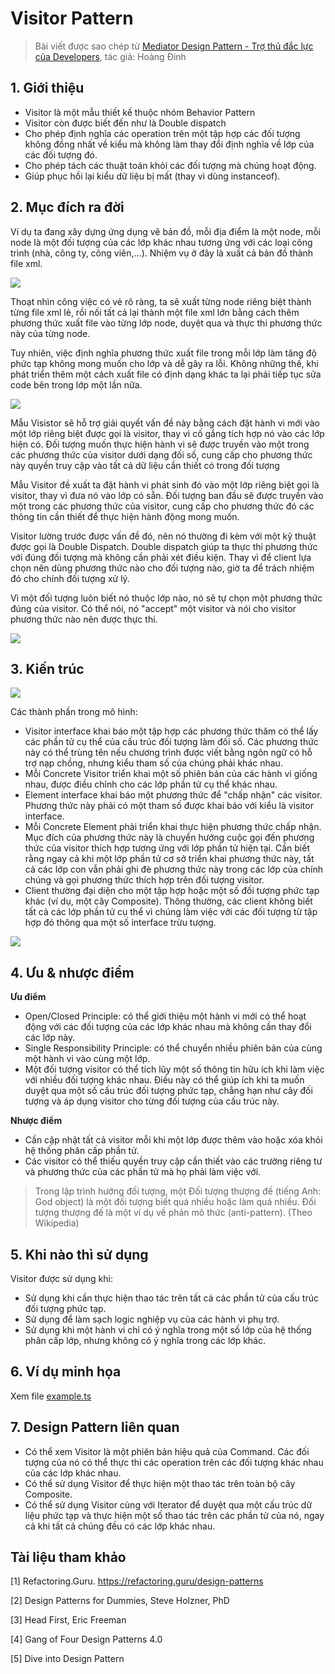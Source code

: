 # Visitor Pattern

> Bài viết được sao chép từ [Mediator Design Pattern - Trợ thủ đắc lực của Developers](https://viblo.asia/p/mediator-design-pattern-tro-thu-dac-luc-cua-developers-m68Z0jVj5kG), tác giả: Hoàng Đinh

## 1. Giới thiệu

- Visitor là một mẫu thiết kế thuộc nhóm Behavior Pattern
- Visitor còn được biết đến như là Double dispatch
- Cho phép định nghĩa các operation trên một tập hợp các đối tượng không đồng nhất về kiểu mà không làm thay đổi định nghĩa về lớp của các đối tượng đó.
- Cho phép tách các thuật toán khỏi các đối tượng mà chúng hoạt động.
- Giúp phục hồi lại kiểu dữ liệu bị mất (thay vì dùng instanceof).

## 2. Mục đích ra đời

Ví dụ ta đang xây dựng ứng dụng vẽ bản đồ, mỗi địa điểm là một node, mỗi node là một đối tượng của các lớp khác nhau tương ứng với các loại công trình (nhà, công ty, công viên,...). Nhiệm vụ ở đây là xuất cả bản đồ thành file xml.

![](https://images.viblo.asia/3a48670a-0fbb-485d-9a59-7c0e8490d680.png)

Thoạt nhìn công việc có vẻ rõ ràng, ta sẽ xuất từng node riêng biệt thành từng file xml lẻ, rồi nối tất cả lại thành một file xml lớn bằng cách thêm phương thức xuất file vào từng lớp node, duyệt qua và thực thi phương thức này của từng node.

Tuy nhiên, việc định nghĩa phương thức xuất file trong mỗi lớp làm tăng độ phức tạp không mong muốn cho lớp và dễ gây ra lỗi. Không những thế, khi phát triển thêm một cách xuất file có định dạng khác ta lại phải tiếp tục sửa code bên trong lớp một lần nữa.

![](https://images.viblo.asia/f990619a-c0b7-47c6-8065-409aa8951e43.png)

Mẫu Visistor sẽ hỗ trợ giải quyết vấn đề này bằng cách đặt hành vi mới vào một lớp riêng biệt được gọi là visitor, thay vì cố gắng tích hợp nó vào các lớp hiện có. Đối tượng muốn thực hiện hành vi sẽ được truyền vào một trong các phương thức của visitor dưới dạng đối số, cung cấp cho phương thức này quyền truy cập vào tất cả dữ liệu cần thiết có trong đối tượng

Mẫu Visitor đề xuất ta đặt hành vi phát sinh đó vào một lớp riêng biệt gọi là visitor, thay vì đưa nó vào lớp có sẵn. Đối tượng ban đầu sẽ được truyền vào một trong các phương thức của visitor, cung cấp cho phương thức đó các thông tin cần thiết để thực hiện hành động mong muốn.

Visitor lường trước được vấn đề đó, nên nó thường đi kèm với một kỹ thuật được gọi là Double Dispatch. Double dispatch giúp ta thực thi phương thức với đúng đối tượng mà không cần phải xét điều kiện. Thay vì để client lựa chọn nên dùng phương thức nào cho đối tượng nào, giờ ta để trách nhiệm đó cho chính đối tượng xử lý.

Vì một đối tượng luôn biết nó thuộc lớp nào, nó sẽ tự chọn một phương thức đúng của visitor. Có thể nói, nó "accept" một visitor và nói cho visitor phương thức nào nên được thực thi.

![](https://images.viblo.asia/47916353-726d-4c00-b600-cd3ff005ab73.png)

## 3. Kiến trúc

![](https://refactoring.guru/images/patterns/diagrams/visitor/structure-en.png)

Các thành phần trong mô hình:

- Visitor interface khai báo một tập hợp các phương thức thăm có thể lấy các phần tử cụ thể của cấu trúc đối tượng làm đối số. Các phương thức này có thể trùng tên nếu chương trình được viết bằng ngôn ngữ có hỗ trợ nạp chồng, nhưng kiểu tham số của chúng phải khác nhau.
- Mỗi Concrete Visitor triển khai một số phiên bản của các hành vi giống nhau, được điều chỉnh cho các lớp phần tử cụ thể khác nhau.
- Element interface khai báo một phương thức để "chấp nhận" các visitor. Phương thức này phải có một tham số được khai báo với kiểu là visitor interface.
- Mỗi Concrete Element phải triển khai thực hiện phương thức chấp nhận. Mục đích của phương thức này là chuyển hướng cuộc gọi đến phương thức của visitor thích hợp tương ứng với lớp phần tử hiện tại. Cần biết rằng ngay cả khi một lớp phần tử cơ sở triển khai phương thức này, tất cả các lớp con vẫn phải ghi đè phương thức này trong các lớp của chính chúng và gọi phương thức thích hợp trên đối tượng visitor.
- Client thường đại diện cho một tập hợp hoặc một số đối tượng phức tạp khác (ví dụ, một cây Composite). Thông thường, các client không biết tất cả các lớp phần tử cụ thể vì chúng làm việc với các đối tượng từ tập hợp đó thông qua một số interface trừu tượng.

![](https://images.viblo.asia/dd590d23-b784-4a92-a394-91a3e9631a98.png)

## 4. Ưu & nhược điểm

**Ưu điểm**

- Open/Closed Principle: có thể giới thiệu một hành vi mới có thể hoạt động với các đối tượng của các lớp khác nhau mà không cần thay đổi các lớp này.
- Single Responsibility Principle: có thể chuyển nhiều phiên bản của cùng một hành vi vào cùng một lớp.
- Một đối tượng visitor có thể tích lũy một số thông tin hữu ích khi làm việc với nhiều đối tượng khác nhau. Điều này có thể giúp ích khi ta muốn duyệt qua một số cấu trúc đối tượng phức tạp, chẳng hạn như cây đối tượng và áp dụng visitor cho từng đối tượng của cấu trúc này.

**Nhược điểm**

- Cần cập nhật tất cả visitor mỗi khi một lớp được thêm vào hoặc xóa khỏi hệ thống phân cấp phần tử.
- Các visitor có thể thiếu quyền truy cập cần thiết vào các trường riêng tư và phương thức của các phần tử mà họ phải làm việc với.

> Trong lập trình hướng đối tượng, một Đối tượng thượng đế (tiếng Anh: God object) là một đối tượng biết quá nhiều hoặc làm quá nhiều. Đối tượng thượng đế là một ví dụ về phản mô thức (anti-pattern). (Theo Wikipedia)

## 5. Khi nào thì sử dụng

Visitor được sử dụng khi:

- Sử dụng khi cần thực hiện thao tác trên tất cả các phần tử của cấu trúc đối tượng phức tạp.
- Sử dụng để làm sạch logic nghiệp vụ của các hành vi phụ trợ.
- Sử dụng khi một hành vi chỉ có ý nghĩa trong một số lớp của hệ thống phân cấp lớp, nhưng không có ý nghĩa trong các lớp khác.

## 6. Ví dụ minh họa

Xem file [example.ts](./example.ts)

## 7. Design Pattern liên quan

- Có thể xem Visitor là một phiên bản hiệu quả của Command. Các đối tượng của nó có thể thực thi các operation trên các đối tượng khác nhau của các lớp khác nhau.
- Có thể sử dụng Visitor để thực hiện một thao tác trên toàn bộ cây Composite.
- Có thể sử dụng Visitor cùng với Iterator để duyệt qua một cấu trúc dữ liệu phức tạp và thực hiện một số thao tác trên các phần tử của nó, ngay cả khi tất cả chúng đều có các lớp khác nhau.

## Tài liệu tham khảo

[1] Refactoring.Guru. https://refactoring.guru/design-patterns

[2] Design Patterns for Dummies, Steve Holzner, PhD

[3] Head First, Eric Freeman

[4] Gang of Four Design Patterns 4.0

[5] Dive into Design Pattern

